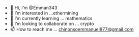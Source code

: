 - 👋 Hi, I’m @Emman343
- 👀 I’m interested in ...ethermining
- 🌱 I’m currently learning ... mathematics
- 💞️ I’m looking to collaborate on ... crypto
- 📫 How to reach me ... chinonsoemmanuel877@gmail.com

<!---
Emman343/Emman343 is a ✨ special ✨ repository because its `README.md` (this file) appears on your GitHub profile.
You can click the Preview link to take a look at your changes.
--->
